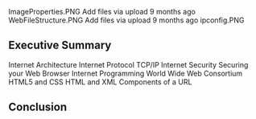 ImageProperties.PNG	Add files via upload	9 months ago
WebFileStructure.PNG	Add files via upload	9 months ago
ipconfig.PNG


## Executive Summary

Internet Architecture
Internet Protocol
TCP/IP
Internet Security
Securing your Web Browser
Internet Programming
World Wide Web Consortium
HTML5 and CSS
HTML and XML
Components of a URL

## Conclusion
